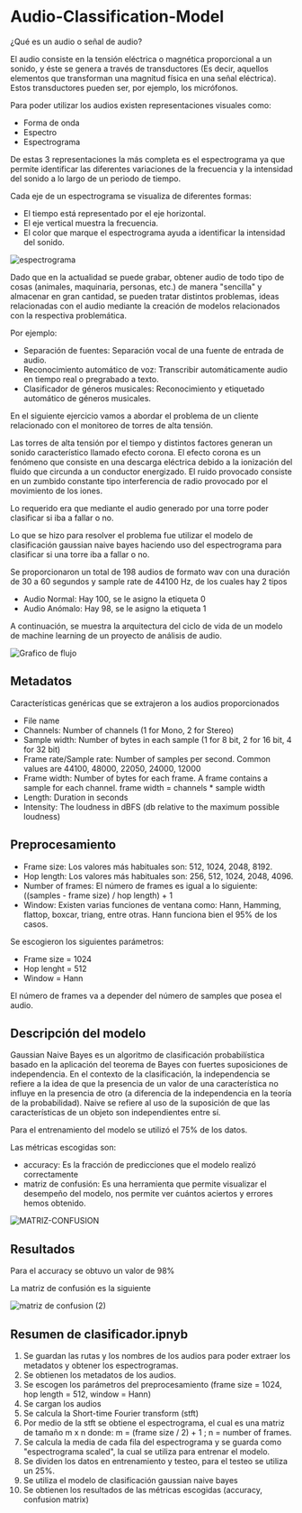 # Audio-Classification-Model

¿Qué es un audio o señal de audio?

El audio consiste en la tensión eléctrica o magnética proporcional a un sonido, y éste se genera a través de transductores (Es decir, aquellos elementos que transforman una magnitud física en una señal eléctrica). Estos transductores pueden ser, por ejemplo, los micrófonos.

Para poder utilizar los audios existen representaciones visuales como:

- Forma de onda
- Espectro
- Espectrograma

De estas 3 representaciones la más completa es el espectrograma ya que permite identificar las diferentes variaciones de la frecuencia y la intensidad del sonido a lo largo de un periodo de tiempo.

Cada eje de un espectrograma se visualiza de diferentes formas:

- El tiempo está representado por el eje horizontal.
- El eje vertical muestra la frecuencia.
- El color que marque el espectrograma ayuda a identificar la intensidad del sonido.

![espectrograma](https://user-images.githubusercontent.com/118764182/209146433-45407e7e-6b75-4e31-9a70-48414049e274.jpg)


Dado que en la actualidad se puede grabar, obtener audio de todo tipo de cosas (animales, maquinaria, personas, etc.) de manera "sencilla" y almacenar en gran cantidad, se pueden tratar distintos problemas, ideas relacionadas con el audio mediante la creación de modelos relacionados con la respectiva problemática.

Por ejemplo:

- Separación de fuentes: Separación vocal de una fuente de entrada de audio.
- Reconocimiento automático de voz: Transcribir automáticamente audio en tiempo real o pregrabado a texto.
- Clasificador de géneros musicales: Reconocimiento y etiquetado automático de géneros musicales.

En el siguiente ejercicio vamos a abordar el problema de un cliente relacionado con el monitoreo de torres de alta tensión.

Las torres de alta tensión por el tiempo y distintos factores generan un sonido característico llamado efecto corona. El efecto corona es un fenómeno que consiste en una descarga eléctrica debido a la ionización del fluido que circunda a un conductor energizado. El ruido provocado consiste en un zumbido constante tipo interferencia de radio provocado por el movimiento de los iones.

Lo requerido era que mediante el audio generado por una torre poder clasificar si iba a fallar o no.

Lo que se hizo para resolver el problema fue utilizar el modelo de clasificación gaussian naive bayes haciendo uso del espectrograma para clasificar si una torre iba a fallar o no.

Se proporcionaron un total de 198 audios de formato wav con una duración de 30 a 60 segundos y sample rate de 44100 Hz, de los cuales hay 2 tipos

- Audio Normal: Hay 100, se le asigno la etiqueta 0
- Audio Anómalo: Hay 98, se le asigno la etiqueta 1

A continuación, se muestra la arquitectura del ciclo de vida de un modelo de machine learning de un proyecto de análisis de audio.

![Grafico de flujo](https://user-images.githubusercontent.com/118764182/209965842-d5ff8cd9-f430-49a2-8bbb-762a96e865cf.png)


## Metadatos

Características genéricas que se extrajeron a los audios proporcionados

- File name
- Channels: Number of channels (1 for Mono, 2 for Stereo)
- Sample width: Number of bytes in each sample (1 for 8 bit, 2 for 16 bit, 4 for 32 bit)
- Frame rate/Sample rate: Number of samples per second. Common values are 44100, 48000, 22050, 24000, 12000
- Frame width: Number of bytes for each frame. A frame contains a sample for each channel. frame width = channels * sample width
- Length: Duration in seconds
- Intensity: The loudness in dBFS (db relative to the maximum possible loudness)

## Preprocesamiento

- Frame size: Los valores más habituales son: 512, 1024, 2048, 8192.
- Hop length: Los valores más habituales son: 256, 512, 1024, 2048, 4096.
- Number of frames: El número de frames es igual a lo siguiente: ((samples - frame size) / hop length) + 1
- Window: Existen varias funciones de ventana como: Hann, Hamming, flattop, boxcar, triang, entre otras. Hann funciona bien el 95% de los casos.

Se escogieron los siguientes parámetros:

- Frame size = 1024
- Hop lenght = 512
- Window = Hann

El número de frames va a depender del número de samples que posea el audio.

## Descripción del modelo

Gaussian Naive Bayes es un algoritmo de clasificación probabilística basado en la aplicación del teorema de Bayes con fuertes suposiciones de independencia. En el
contexto de la clasificación, la independencia se refiere a la idea de que la presencia de un valor de una característica no influye en la presencia de otro (a 
diferencia de la independencia en la teoría de la probabilidad). Naive se refiere al uso de la suposición de que las características de un objeto son independientes entre sí.

Para el entrenamiento del modelo se utilizó el 75% de los datos.

Las métricas escogidas son:

- accuracy: Es la fracción de predicciones que el modelo realizó correctamente
- matriz de confusión: Es una herramienta que permite visualizar el desempeño del modelo, nos permite ver cuántos aciertos y errores hemos obtenido.

![MATRIZ-CONFUSION](https://user-images.githubusercontent.com/118764182/210014655-b6ad53ee-43c4-421a-8c3a-42d76447168c.png)


## Resultados

Para el accuracy se obtuvo un valor de 98%

La matriz de confusión es la siguiente

![matriz de confusion (2)](https://user-images.githubusercontent.com/118764182/210389961-8874846c-ffca-45a3-94e4-cd899fe972d3.png)


## Resumen de clasificador.ipnyb

1) Se guardan las rutas y los nombres de los audios para poder extraer los metadatos y obtener los espectrogramas.
2) Se obtienen los metadatos de los audios.
3) Se escogen los parámetros del preprocesamiento (frame size = 1024, hop length = 512, window = Hann)
4) Se cargan los audios
5) Se calcula la Short-time Fourier transform (stft)
6) Por medio de la stft se obtiene el espectrograma, el cual es una matriz de tamaño m x n donde: 
m = (frame size / 2) + 1 ; n = number of frames.
7) Se calcula la media de cada fila del espectrograma y se guarda como "espectrograma scaled", la cual se utiliza para entrenar el modelo.
8) Se dividen los datos en entrenamiento y testeo, para el testeo se utiliza un 25%. 
9) Se utiliza el modelo de clasificación gaussian naive bayes
10) Se obtienen los resultados de las métricas escogidas (accuracy, confusion matrix)
